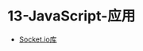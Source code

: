 # 13-JavaScript-应用

* [Socket.io库](https://www.gitbook.com/book/tyrmars/javascript-steppitguide/edit#)



